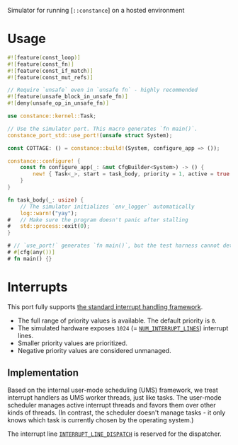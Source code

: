 Simulator for running [`::constance`] on a hosted environment

# Usage

```rust
#![feature(const_loop)]
#![feature(const_fn)]
#![feature(const_if_match)]
#![feature(const_mut_refs)]

// Require `unsafe` even in `unsafe fn` - highly recommended
#![feature(unsafe_block_in_unsafe_fn)]
#![deny(unsafe_op_in_unsafe_fn)]

use constance::kernel::Task;

// Use the simulator port. This macro generates `fn main()`.
constance_port_std::use_port!(unsafe struct System);

const COTTAGE: () = constance::build!(System, configure_app => ());

constance::configure! {
    const fn configure_app(_: &mut CfgBuilder<System>) -> () {
        new! { Task<_>, start = task_body, priority = 1, active = true };
    }
}

fn task_body(_: usize) {
    // The simulator initializes `env_logger` automatically
    log::warn!("yay");
#   // Make sure the program doesn't panic after stalling
#   std::process::exit(0);
}

# // `use_port!` generates `fn main()`, but the test harness cannot detect that
# #[cfg(any())]
# fn main() {}
```

# Interrupts

This port fully supports [the standard interrupt handling framework].

 - The full range of priority values is available. The default priority is `0`.
 - The simulated hardware exposes `1024` (= [`NUM_INTERRUPT_LINES`]) interrupt
   lines.
 - Smaller priority values are prioritized.
 - Negative priority values are considered unmanaged.

[the standard interrupt handling framework]: ::constance#interrupt-handling-framework
[`NUM_INTERRUPT_LINES`]: crate::NUM_INTERRUPT_LINES

## Implementation

Based on the internal user-mode scheduling (UMS) framework, we treat interrupt handlers as UMS worker threads, just like tasks. The user-mode scheduler manages active interrupt threads and favors them over other kinds of threads. (In contrast, the scheduler doesn't manage tasks - it only knows which task is currently chosen by the operating system.)

The interrupt line [`INTERRUPT_LINE_DISPATCH`] is reserved for the dispatcher.

[`INTERRUPT_LINE_DISPATCH`]: crate::INTERRUPT_LINE_DISPATCH
